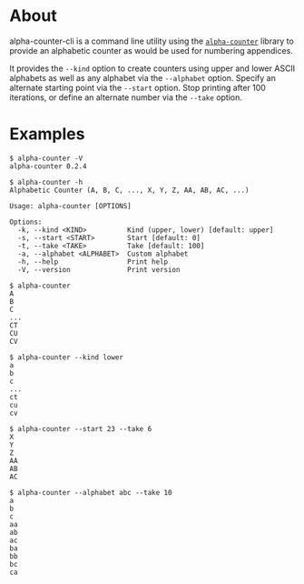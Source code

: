 # About

alpha-counter-cli is a command line utility using the
[`alpha-counter`](https://crates.io/crates/alpha-counter) library to provide an
alphabetic counter as would be used for numbering appendices.

It provides the `--kind` option to create counters using upper and lower ASCII
alphabets as well as any alphabet via the `--alphabet` option.
Specify an alternate starting point via the `--start` option.
Stop printing after 100 iterations, or define an alternate number via the
`--take` option.

# Examples

```
$ alpha-counter -V
alpha-counter 0.2.4
```

```
$ alpha-counter -h
Alphabetic Counter (A, B, C, ..., X, Y, Z, AA, AB, AC, ...)

Usage: alpha-counter [OPTIONS]

Options:
  -k, --kind <KIND>          Kind (upper, lower) [default: upper]
  -s, --start <START>        Start [default: 0]
  -t, --take <TAKE>          Take [default: 100]
  -a, --alphabet <ALPHABET>  Custom alphabet
  -h, --help                 Print help
  -V, --version              Print version
```

```
$ alpha-counter
A
B
C
...
CT
CU
CV
```

```
$ alpha-counter --kind lower
a
b
c
...
ct
cu
cv
```

```
$ alpha-counter --start 23 --take 6
X
Y
Z
AA
AB
AC
```

```
$ alpha-counter --alphabet abc --take 10
a
b
c
aa
ab
ac
ba
bb
bc
ca
```

